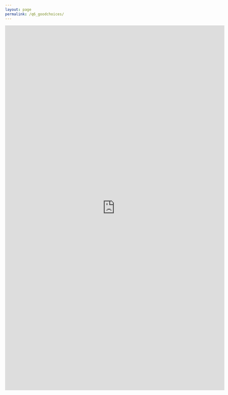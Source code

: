 ```yaml
---
layout: page
permalink: /q6_goodchoices/
---
```

<iframe src="https://docs.google.com/forms/d/e/1FAIpQLSew7iALmSxN8bIiPmN55WcdneuPrZfOG2gr4TPAS2FLDwlllw/viewform?embedded=true" width="720" height="1200" frameborder="0" marginheight="0" marginwidth="0">Wird geladen...</iframe>
